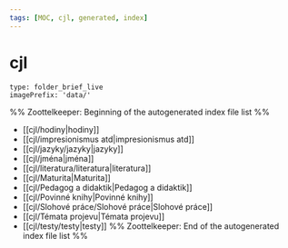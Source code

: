 ```yaml
---
tags: [MOC, cjl, generated, index]
---
```

# cjl
```ccard
type: folder_brief_live
imagePrefix: 'data/'
```
%% Zoottelkeeper: Beginning of the autogenerated index file list  %%
-  [[cjl/hodiny|hodiny]]
-  [[cjl/impresionismus atd|impresionismus atd]]
-  [[cjl/jazyky/jazyky|jazyky]]
-  [[cjl/jména|jména]]
-  [[cjl/literatura/literatura|literatura]]
-  [[cjl/Maturita|Maturita]]
-  [[cjl/Pedagog a didaktik|Pedagog a didaktik]]
-  [[cjl/Povinné knihy|Povinné knihy]]
-  [[cjl/Slohové práce/Slohové práce|Slohové práce]]
-  [[cjl/Témata projevu|Témata projevu]]
-  [[cjl/testy/testy|testy]]
%% Zoottelkeeper: End of the autogenerated index file list  %%
